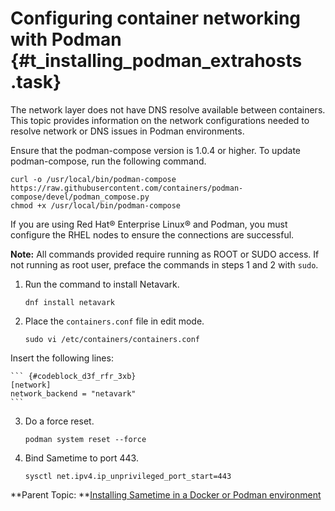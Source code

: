 # Configuring container networking with Podman {#t_installing_podman_extrahosts .task}

The network layer does not have DNS resolve available between containers. This topic provides information on the network configurations needed to resolve network or DNS issues in Podman environments.

Ensure that the podman-compose version is 1.0.4 or higher. To update podman-compose, run the following command.

``` {#codeblock_s3q_hhg_2yb}
curl -o /usr/local/bin/podman-compose https://raw.githubusercontent.com/containers/podman-compose/devel/podman_compose.py
chmod +x /usr/local/bin/podman-compose
```

If you are using Red Hat® Enterprise Linux® and Podman, you must configure the RHEL nodes to ensure the connections are successful.

**Note:** All commands provided require running as ROOT or SUDO access. If not running as root user, preface the commands in steps 1 and 2 with `sudo`.

1.  Run the command to install Netavark.

    ``` {#codeblock_dv5_2hq_3xb}
    dnf install netavark
    ```

2.  Place the `containers.conf` file in edit mode.

    ``` {#codeblock_pxg_pfr_3xb}
    sudo vi /etc/containers/containers.conf
    ```
Insert the following lines:

    ``` {#codeblock_d3f_rfr_3xb}
    [network]
	network_backend = "netavark"
    ```

3.  Do a force reset.

    ``` {#codeblock_jn2_znq_15b}
    podman system reset --force
    ```

4.  Bind Sametime to port 443.

    ``` {#codeblock_ajb_tgr_3xb}
    sysctl net.ipv4.ip_unprivileged_port_start=443
    ```


**Parent Topic:  **[Installing Sametime in a Docker or Podman environment](installation_sametime_docker.md)

